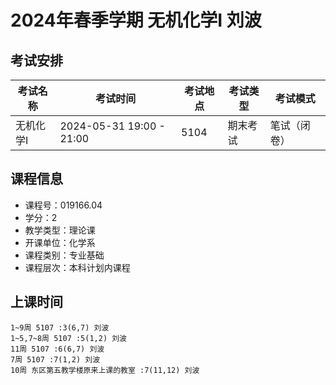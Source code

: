# 2024年春季学期 无机化学I 刘波




## 考试安排

| 考试名称 | 考试时间 | 考试地点 | 考试类型 | 考试模式 |
| -------- | -------- | -------- | -------- | -------- |
| 无机化学I | 2024-05-31 19:00 - 21:00 | 5104 | 期末考试 | 笔试（闭卷） |





## 课程信息

- 课程号：019166.04
- 学分：2
- 教学类型：理论课
- 开课单位：化学系
- 课程类别：专业基础
- 课程层次：本科计划内课程

## 上课时间

```
1~9周 5107 :3(6,7) 刘波
1~5,7~8周 5107 :5(1,2) 刘波
11周 5107 :6(6,7) 刘波
7周 5107 :7(1,2) 刘波
10周 东区第五教学楼原来上课的教室 :7(11,12) 刘波
```

